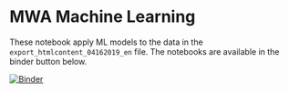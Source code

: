 # MWA Machine Learning

These notebook apply ML models to the data in the `export_htmlcontent_04162019_en` file. The notebooks are available in the binder button below.

[![Binder](https://mybinder.org/badge_logo.svg)](https://mybinder.org/v2/gh/Fernandohf/mwa_machinelearning/master)
